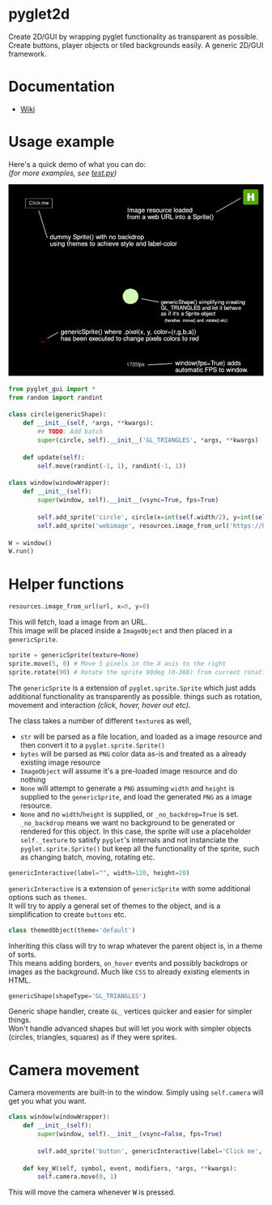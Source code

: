pyglet2d
=========

Create 2D/GUI by wrapping pyglet functionality as transparent as possible.<br>
Create buttons, player objects or tiled backgrounds easily. A generic 2D/GUI framework.

Documentation
=============

 * [Wiki](https://github.com/Torxed/pyglet2d/wiki)

Usage example
=============

Here's a quick demo of what you can do:<br>
*(for more examples, see [test.py](/test.py))*

![screenshot](screenshot.png)

```Python
from pyglet_gui import *
from random import randint

class circle(genericShape):
	def __init__(self, *args, **kwargs):
		## TODO: Add batch
		super(circle, self).__init__('GL_TRIANGLES', *args, **kwargs)

	def update(self):
		self.move(randint(-1, 1), randint(-1, 1))

class window(windowWrapper):
	def __init__(self):
		super(window, self).__init__(vsync=True, fps=True)

		self.add_sprite('circle', circle(x=int(self.width/2), y=int(self.height/2), alpha=0))
		self.add_sprite('webimage', resources.image_from_url('https://hvornum.se/favicon.ico', x=self.width-64, y=self.height-64))

W = window()
W.run()
```

Helper functions
================

```python
resources.image_from_url(url, x=0, y=0)
```

This will fetch, load a image from an URL.<br>
This image will be placed inside a `ImageObject` and then placed in a `genericSprite`.

```python
sprite = genericSprite(texture=None)
sprite.move(5, 0) # Move 5 pixels in the X asis to the right
sprite.rotate(90) # Rotate the sprite 90deg (0-360) from current rotation
```

The `genericSprite` is a extension of `pyglet.sprite.Sprite` which just adds additional functionality as transparently as possible. things such as rotation, movement and interaction *(click, hover, hover out etc)*.

The class takes a number of different `texture`s as well,

 * `str` will be parsed as a file location, and loaded as a image resource and then convert it to a `pyglet.sprite.Sprite()`
 * `bytes` will be parsed as `PNG` color data as-is and treated as a already existing image resource
 * `ImageObject` will assume it's a pre-loaded image resource and do nothing
 * `None` will attempt to generate a `PNG` assuming `width` and `height` is supplied to the `genericSprite`, and load the generated `PNG` as a image resource.
 * `None` and no `width`/`height` is supplied, or `_no_backdrop=True` is set. `_no_backdrop` means we want no background to be generated or rendered for this object. In this case, the sprite will use a placeholder `self._texture` to satisfy `pyglet`'s internals and not instanciate the `pyglet.sprite.Sprite()` but keep all the functionality of the sprite, such as changing batch, moving, rotating etc.

```python
genericInteractive(label="", width=120, height=20)
```

`genericInteractive` is a extension of `genericSprite` with some additional options such as `themes`.<br>
It will try to apply a general set of themes to the object, and is a simplification to create `buttons` etc.

```python
class themedObject(theme='default')
```

Inheriting this class will try to wrap whatever the parent object is, in a theme of sorts.<br>
This means adding borders, `on_hover` events and possibly backdrops or images as the background. Much like `CSS` to already existing elements in HTML.

```python
genericShape(shapeType='GL_TRIANGLES')
```

Generic shape handler, create `GL_` vertices quicker and easier for simpler things.<br>
Won't handle advanced shapes but will let you work with simpler objects (circles, triangles, squares) as if they were sprites.

Camera movement
===============

Camera movements are built-in to the window. Simply using `self.camera` will get you what you want.

```python
class window(windowWrapper):
	def __init__(self):
		super(window, self).__init__(vsync=False, fps=True)

		self.add_sprite('button', genericInteractive(label='Click me', x=64, y=self.height-64))

	def key_W(self, symbol, event, modifiers, *args, **kwargs):
		self.camera.move(0, 1)
```

This will move the camera whenever <kbd>W</kbd> is pressed.
